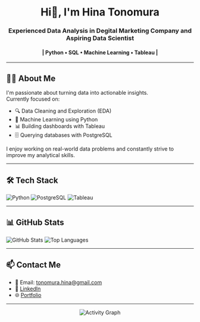 <h1 align="center">Hi👋, I'm Hina Tonomura</h1>
<h3 align="center">Experienced Data Analysis in Degital Marketing Company and Aspiring Data Scientist </h3>
<h4 align="center">| Python • SQL • Machine Learning • Tableau | </h4>

---

## 🧑‍💻 About Me

I'm passionate about turning data into actionable insights.  
Currently focused on:

- 🔍 Data Cleaning and Exploration (EDA)
- 🤖 Machine Learning using Python
- 📊 Building dashboards with Tableau
- 🗄️ Querying databases with PostgreSQL

I enjoy working on real-world data problems and constantly strive to improve my analytical skills.

---

## 🛠️ Tech Stack

![Python](https://img.shields.io/badge/Python-3776AB?style=for-the-badge&logo=python&logoColor=white)
![PostgreSQL](https://img.shields.io/badge/PostgreSQL-336791?style=for-the-badge&logo=postgresql&logoColor=white)
![Tableau](https://img.shields.io/badge/Tableau-E97627?style=for-the-badge&logo=tableau&logoColor=white)


---

## 📊 GitHub Stats

![GitHub Stats](https://github-readme-stats.vercel.app/api?username=Hailey-cloud&show_icons=true&theme=tokyonight)
![Top Languages](https://github-readme-stats.vercel.app/api/top-langs/?username=Hailey-cloud&layout=compact&theme=tokyonight)

---

## 📫 Contact Me

- 📧 Email: tonomura.hina@gmail.com  
- 💼 [LinkedIn](https://www.linkedin.com/in/hina-tonomura-471b09330/)  
- 🌐 [Portfolio](https://yourportfolio.com) 

---

<p align="center">
  <img src="https://github-readme-activity-graph.vercel.app/graph?username=Hailey-cloud&theme=react-dark" alt="Activity Graph" />
</p>
